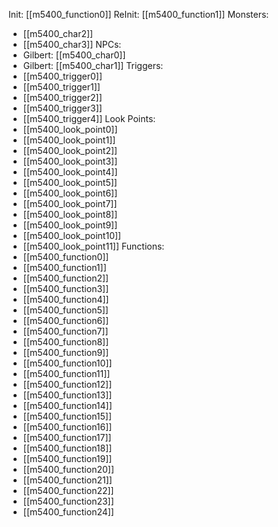 Init: [[m5400_function0]]
ReInit: [[m5400_function1]]
Monsters:
- [[m5400_char2]]
- [[m5400_char3]]
NPCs:
- Gilbert: [[m5400_char0]]
- Gilbert: [[m5400_char1]]
Triggers:
- [[m5400_trigger0]]
- [[m5400_trigger1]]
- [[m5400_trigger2]]
- [[m5400_trigger3]]
- [[m5400_trigger4]]
Look Points:
- [[m5400_look_point0]]
- [[m5400_look_point1]]
- [[m5400_look_point2]]
- [[m5400_look_point3]]
- [[m5400_look_point4]]
- [[m5400_look_point5]]
- [[m5400_look_point6]]
- [[m5400_look_point7]]
- [[m5400_look_point8]]
- [[m5400_look_point9]]
- [[m5400_look_point10]]
- [[m5400_look_point11]]
Functions:
- [[m5400_function0]]
- [[m5400_function1]]
- [[m5400_function2]]
- [[m5400_function3]]
- [[m5400_function4]]
- [[m5400_function5]]
- [[m5400_function6]]
- [[m5400_function7]]
- [[m5400_function8]]
- [[m5400_function9]]
- [[m5400_function10]]
- [[m5400_function11]]
- [[m5400_function12]]
- [[m5400_function13]]
- [[m5400_function14]]
- [[m5400_function15]]
- [[m5400_function16]]
- [[m5400_function17]]
- [[m5400_function18]]
- [[m5400_function19]]
- [[m5400_function20]]
- [[m5400_function21]]
- [[m5400_function22]]
- [[m5400_function23]]
- [[m5400_function24]]

